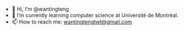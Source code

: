 - 👋 Hi, I’m @wantingteng
- 🌱 I’m currently learning computer science at Université de Montréal.
- 📫 How to reach me: wantingtengtwt@gmail.com

